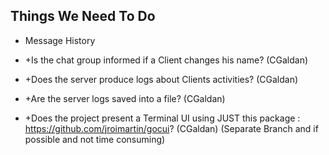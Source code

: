 ## Things We Need To Do 

- Message History

- +Is the chat group informed if a Client changes his name? (CGaldan)

- +Does the server produce logs about Clients activities? (CGaldan)

- +Are the server logs saved into a file? (CGaldan)

- +Does the project present a Terminal UI using JUST this package : https://github.com/jroimartin/gocui? (CGaldan) (Separate Branch and if possible and not time consuming)
